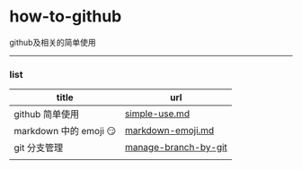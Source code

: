 # how-to-github

github及相关的简单使用

---

### list

| title                       | url                                    |
| --------------------------- | -------------------------------------- |
| github 简单使用             | [simple-use.md](simple-use.md)         |
| markdown 中的 emoji :smirk: | [markdown-emoji.md](markdown-emoji.md) |
| git 分支管理                | [manage-branch-by-git](manage-branch-by-git.md) |
|                             |                                        |

